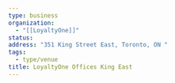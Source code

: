 ```yaml
---
type: business
organization:
  - "[[LoyaltyOne]]"
status:
address: "351 King Street East, Toronto, ON "
tags:
  - type/venue
title: LoyaltyOne Offices King East
---
```

